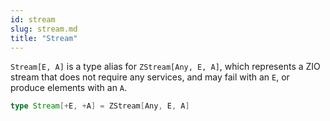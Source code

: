 ```yaml
---
id: stream
slug: stream.md
title: "Stream"
---
```


`Stream[E, A]` is a type alias for `ZStream[Any, E, A]`, which represents a ZIO stream that does not require any services, and may fail with an `E`, or produce elements with an `A`.

```scala
type Stream[+E, +A] = ZStream[Any, E, A]
```
